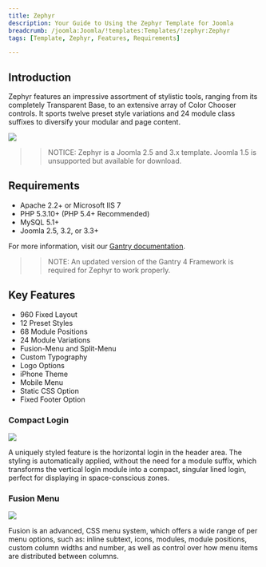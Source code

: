 ```yaml
---
title: Zephyr
description: Your Guide to Using the Zephyr Template for Joomla
breadcrumb: /joomla:Joomla/!templates:Templates/!zephyr:Zephyr
tags: [Template, Zephyr, Features, Requirements]

---
```


Introduction
-----

Zephyr features an impressive assortment of stylistic tools, ranging from its completely Transparent Base, to an extensive array of Color Chooser controls. It sports twelve preset style variations and 24 module class suffixes to diversify your modular and page content.

![][theme]

>> NOTICE: Zephyr is a Joomla 2.5 and 3.x template. Joomla 1.5 is unsupported but available for download.

Requirements
-----

* Apache 2.2+ or Microsoft IIS 7
* PHP 5.3.10+ (PHP 5.4+ Recommended)
* MySQL 5.1+
* Joomla 2.5, 3.2, or 3.3+

For more information, visit our [Gantry documentation][gantry].

>> NOTE: An updated version of the Gantry 4 Framework is required for Zephyr to work properly.

Key Features
-----

* 960 Fixed Layout
* 12 Preset Styles
* 68 Module Positions
* 24 Module Variations
* Fusion-Menu and Split-Menu
* Custom Typography
* Logo Options
* iPhone Theme
* Mobile Menu
* Static CSS Option
* Fixed Footer Option

### Compact Login

![][compactlogin]

A uniquely styled feature is the horizontal login in the header area. The styling is automatically applied, without the need for a module suffix, which transforms the vertical login module into a compact, singular lined login, perfect for displaying in space-conscious zones.

### Fusion Menu

![][fusionmenu]

Fusion is an advanced, CSS menu system, which offers a wide range of per menu options, such as: inline subtext, icons, modules, module positions, custom column widths and number, as well as control over how menu items are distributed between columns.

[gantry]: http://www.gantry-framework.org/
[theme]: assets/zephyr.jpeg
[compactlogin]: assets/compactlogin.jpg
[fusionmenu]: assets/fusionmenu.jpg
[fusion]: assets/fusion.jpg
